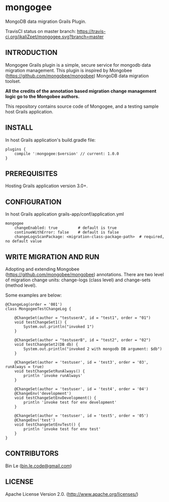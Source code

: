 # mongogee
MongoDB data migration Grails Plugin.

TravisCI status on master branch: https://travis-ci.org/ikaliZpet/mongogee.svg?branch=master
 
## INTRODUCTION 

Mongogee Grails plugin is a simple, secure service for mongodb data migration management.
This plugin is inspired by Mongobee (https://github.com/mongobee/mongobee) MongoDB data migration toolset.

**All the credits of the annotation based migration change management logic go to the Mongobee authors.**

This repository contains source code of Mongogee, and a testing sample host Grails application.

## INSTALL

In host Grails application's build.gradle file:

	plugins {
    	compile ':mongogee:$version' // current: 1.0.0
	}


## PREREQUISITES

Hosting Grails application version 3.0+.


## CONFIGURATION


In host Grails application grails-app/conf/application.yml

	mongogee
		changeEnabled: true 		# default is true
		continueWithError: false 	# default is false
		changeLogsScanPackage: <migration-class-package-path>  # required, no default value
	 	
       


## WRITE MIGRATION AND RUN


Adopting and extending Mongobee (https://github.com/mongobee/mongobee) annotations. There are two level of migration change units: change-logs (class level) and change-sets (method level). 
	
Some examples are below:

	@ChangeLog(order = '001')
	class MongogeeTestChangeLog {
	
	    @ChangeSet(author = "testuserA", id = "test1", order = "01")
	    void testChangeSet1() {
	        System.out.println("invoked 1")
	    }
	
	    @ChangeSet(author = "testuserB", id = "test2", order = "02")
	    void testChangeSet2(DB db) {
	        System.out.println("invoked 2 with mongodb DB argument: $db")
	    }
	
	    @ChangeSet(author = 'testuser', id = 'test3', order = '03', runAlways = true)
	    void testChangeSetRunAlways() {
	        println 'invoke runAlways'
	    }
	
	    @ChangeSet(author = 'testuser', id = 'test4', order = '04')
	    @ChangeEnv('development')
	    void testChangeSetEnvDevelopment() {
	        println 'invoke test for env development'
	    }
	
	    @ChangeSet(author = 'testuser', id = 'test5', order = '05')
	    @ChangeEnv('test')
	    void testChangeSetEnvTest() {
	        println 'invoke test for env test'
	    }
	}
    


## CONTRIBUTORS

Bin Le (bin.le.code@gmail.com)


## LICENSE

Apache License Version 2.0. (http://www.apache.org/licenses/)


